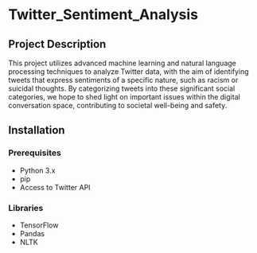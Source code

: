 # Twitter_Sentiment_Analysis
## Project Description
This project utilizes advanced machine learning and natural language processing techniques to analyze Twitter data, with the aim of identifying tweets that express sentiments of a specific nature, such as racism or suicidal thoughts. By categorizing tweets into these significant social categories, we hope to shed light on important issues within the digital conversation space, contributing to societal well-being and safety.

## Installation

### Prerequisites
- Python 3.x
- pip
- Access to Twitter API

### Libraries
- TensorFlow
- Pandas
- NLTK
